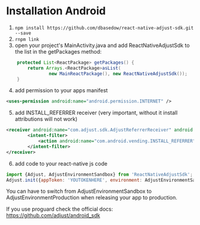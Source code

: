 # Installation Android
1. `npm install https://github.com/dbasedow/react-native-adjust-sdk.git --save`
2. `rnpm link`
3. open your project's MainActivity.java and add ReactNativeAdjustSdk to the list in the getPackages method:
```java
    protected List<ReactPackage> getPackages() {
        return Arrays.<ReactPackage>asList(
                new MainReactPackage(), new ReactNativeAdjustSdk());
    }
```
4. add permission to your apps manifest
```xml
<uses-permission android:name="android.permission.INTERNET" />
```
5. add INSTALL_REFERRER receiver (very important, without it install attributions will not work)
```xml
<receiver android:name="com.adjust.sdk.AdjustReferrerReceiver" android:exported="true">
        <intent-filter>
            <action android:name="com.android.vending.INSTALL_REFERRER" />
        </intent-filter>
</receiver>
```
6. add code to your react-native js code
```javascript
import {Adjust, AdjustEnvironmentSandbox} from 'ReactNativeAdjustSdk';
Adjust.init({appToken: 'YOUTOKENHERE', environment: AdjustEnvironmentSandbox});
```

You can have to switch from AdjustEnvironmentSandbox to AdjustEnvironmentProduction when releasing your app to production.

If you use proguard check the official docs: https://github.com/adjust/android_sdk